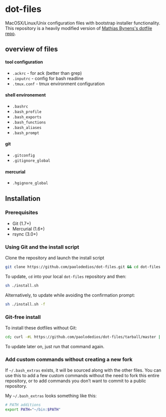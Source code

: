 dot-files
=========

MacOSX/Linux/Unix configuration files with bootstrap installer functionality. This repository is a heavily modified version of [Mathias
Bynens's dotfile repo](https://github.com/mathiasbynens/dotfiles/).

## overview of files

#### tool configuration
* `.ackrc`          - for ack (better than grep)
* `.inputrc`        - config for bash readline
* `.tmux.conf`      - tmux environment configuration

#### shell environement
* `.bashrc`
* `.bash_profile`
* `.bash_exports`
* `.bash_functions`
* `.bash_aliases`
* `.bash_prompt`

#### git
* `.gitconfig`
* `.gitignore_global`

#### mercurial
* `.hgignore_global`


## Installation

### Prerequisites

* Git (1.7+)
* Mercurial (1.6+)
* rsync (3.0+)

### Using Git and the install script

Clone the repository and launch the install script

```bash
git clone https://github.com/paolodedios/dot-files.git && cd dot-files && sh ./install.sh
```

To update, `cd` into your local `dot-files` repository and then:

```bash
sh ./install.sh
```

Alternatively, to update while avoiding the confirmation prompt:

```bash
sh ./install.sh -f
```

### Git-free install

To install these dotfiles without Git:

```bash
cd; curl -#L https://github.com/paolodedios/dot-files/tarball/master | tar -xzv --strip-components 1 --exclude={README.md,install.sh}
```

To update later on, just run that command again.

### Add custom commands without creating a new fork

If `~/.bash_extras` exists, it will be sourced along with the other files. You can use this to add a few custom commands without the need to fork this entire repository, or to add commands you don’t want to commit to a public repository.

My `~/.bash_extras` looks something like this:

```bash
# PATH additions
export PATH="~/bin:$PATH"
```
